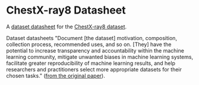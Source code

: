 # ChestX-ray8 Datasheet

A [dataset datasheet](https://arxiv.org/abs/1803.09010) for the [ChestX-ray8 dataset](https://arxiv.org/abs/1705.02315).

Dataset datasheets "Document \[the dataset\] motivation, composition, collection process, recommended uses, and so on. \[They\] have the potential to increase transparency and accountability within the machine learning community, mitigate unwanted biases in machine learning systems, facilitate greater reproducibility of machine learning results, and help researchers and practitioners select more appropriate datasets for their chosen tasks." ([from the original paper](https://arxiv.org/abs/1803.09010)).
